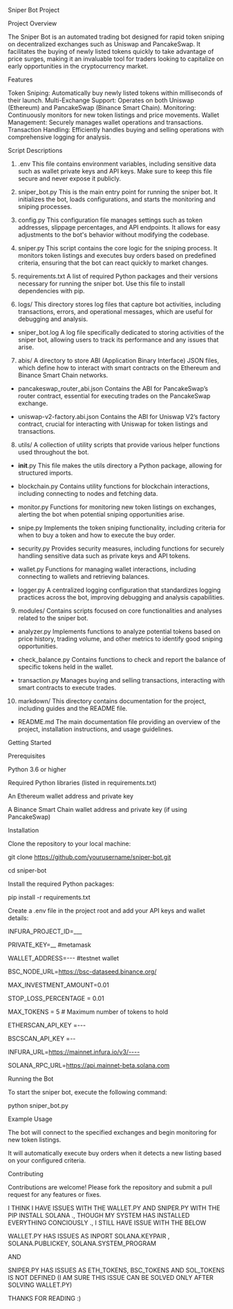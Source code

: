 Sniper Bot Project

Project Overview

The Sniper Bot is an automated trading bot designed for rapid token sniping on decentralized exchanges such as Uniswap and PancakeSwap. It facilitates the buying of newly listed tokens quickly to take advantage of price surges, making it an invaluable tool for traders looking to capitalize on early opportunities in the cryptocurrency market.

Features

Token Sniping: Automatically buy newly listed tokens within milliseconds of their launch.
Multi-Exchange Support: Operates on both Uniswap (Ethereum) and PancakeSwap (Binance Smart Chain).
Monitoring: Continuously monitors for new token listings and price movements.
Wallet Management: Securely manages wallet operations and transactions.
Transaction Handling: Efficiently handles buying and selling operations with comprehensive logging for analysis.


Script Descriptions

1. .env
This file contains environment variables, including sensitive data such as wallet private keys and API keys. Make sure to keep this file secure and never expose it publicly.

3. sniper_bot.py
This is the main entry point for running the sniper bot. It initializes the bot, loads configurations, and starts the monitoring and sniping processes.

5. config.py
This configuration file manages settings such as token addresses, slippage percentages, and API endpoints. It allows for easy adjustments to the bot's behavior without modifying the codebase.

7. sniper.py
This script contains the core logic for the sniping process. It monitors token listings and executes buy orders based on predefined criteria, ensuring that the bot can react quickly to market changes.

9. requirements.txt
A list of required Python packages and their versions necessary for running the sniper bot. Use this file to install dependencies with pip.

11. logs/
This directory stores log files that capture bot activities, including transactions, errors, and operational messages, which are useful for debugging and analysis.

- sniper_bot.log
A log file specifically dedicated to storing activities of the sniper bot, allowing users to track its performance and any issues that arise.

7. abis/
A directory to store ABI (Application Binary Interface) JSON files, which define how to interact with smart contracts on the Ethereum and Binance Smart Chain networks.

- pancakeswap_router_abi.json
Contains the ABI for PancakeSwap’s router contract, essential for executing trades on the PancakeSwap exchange.

- uniswap-v2-factory.abi.json
Contains the ABI for Uniswap V2’s factory contract, crucial for interacting with Uniswap for token listings and transactions.

8. utils/
A collection of utility scripts that provide various helper functions used throughout the bot.

- __init__.py
This file makes the utils directory a Python package, allowing for structured imports.

- blockchain.py
Contains utility functions for blockchain interactions, including connecting to nodes and fetching data.

- monitor.py
Functions for monitoring new token listings on exchanges, alerting the bot when potential sniping opportunities arise.

- snipe.py
Implements the token sniping functionality, including criteria for when to buy a token and how to execute the buy order.

- security.py
Provides security measures, including functions for securely handling sensitive data such as private keys and API tokens.

- wallet.py
Functions for managing wallet interactions, including connecting to wallets and retrieving balances.

- logger.py
A centralized logging configuration that standardizes logging practices across the bot, improving debugging and analysis capabilities.

9. modules/
Contains scripts focused on core functionalities and analyses related to the sniper bot.

- analyzer.py
Implements functions to analyze potential tokens based on price history, trading volume, and other metrics to identify good sniping opportunities.

- check_balance.py
Contains functions to check and report the balance of specific tokens held in the wallet.

- transaction.py
Manages buying and selling transactions, interacting with smart contracts to execute trades.

10. markdown/
This directory contains documentation for the project, including guides and the README file.

- README.md
The main documentation file providing an overview of the project, installation instructions, and usage guidelines.

Getting Started

Prerequisites

Python 3.6 or higher

Required Python libraries (listed in requirements.txt)

An Ethereum wallet address and private key

A Binance Smart Chain wallet address and private key (if using PancakeSwap)

Installation

Clone the repository to your local machine:



git clone https://github.com/yourusername/sniper-bot.git

cd sniper-bot

Install the required Python packages:


pip install -r requirements.txt

Create a .env file in the project root and add your API keys and wallet details:


INFURA_PROJECT_ID=___

PRIVATE_KEY=__ #metamask

WALLET_ADDRESS=--- #testnet wallet

BSC_NODE_URL=https://bsc-dataseed.binance.org/

MAX_INVESTMENT_AMOUNT=0.01

STOP_LOSS_PERCENTAGE = 0.01

MAX_TOKENS = 5  # Maximum number of tokens to hold

ETHERSCAN_API_KEY =---

BSCSCAN_API_KEY =--

INFURA_URL=https://mainnet.infura.io/v3/----

SOLANA_RPC_URL=https://api.mainnet-beta.solana.com



Running the Bot

To start the sniper bot, execute the following command:

python sniper_bot.py

Example Usage

The bot will connect to the specified exchanges and begin monitoring for new token listings.

It will automatically execute buy orders when it detects a new listing based on your configured criteria.

Contributing

Contributions are welcome! Please fork the repository and submit a pull request for any features or fixes.


I THINK I HAVE ISSUES WITH THE WALLET.PY AND SNIPER.PY WITH THE PIP INSTALL SOLANA ., THOUGH MY SYSTEM HAS INSTALLED EVERYTHING CONCIOUSLY ., I STILL HAVE ISSUE WITH THE BELOW 



WALLET.PY HAS ISSUES AS 
INPORT SOLANA.KEYPAIR , SOLANA.PUBLICKEY, SOLANA.SYSTEM_PROGRAM

AND

SNIPER.PY HAS ISSUES AS 
ETH_TOKENS, BSC_TOKENS AND SOL_TOKENS IS NOT DEFINED (I AM SURE THIS ISSUE CAN BE SOLVED ONLY AFTER SOLVING WALLET.PY)

THANKS FOR READING :) 
